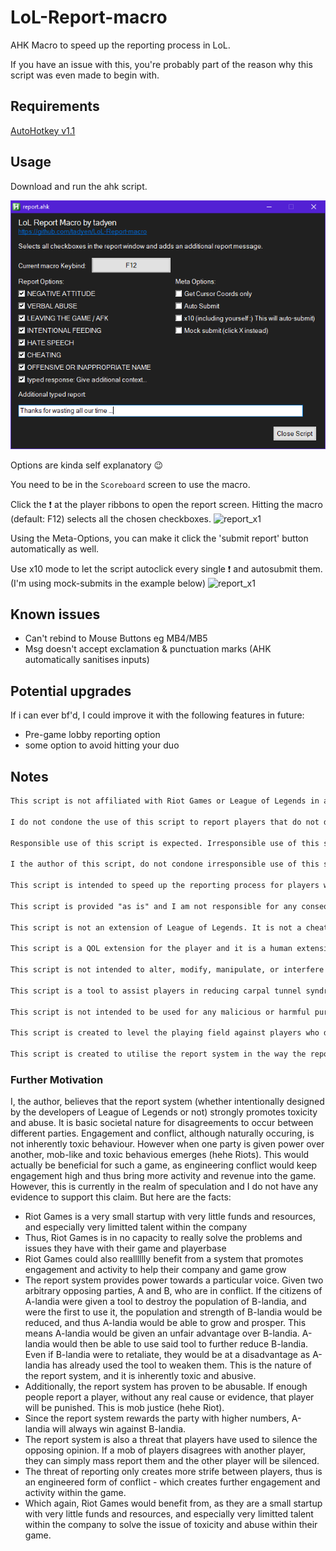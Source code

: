 # LoL-Report-macro

AHK Macro to speed up the reporting process in LoL.

If you have an issue with this, you're probably part of the reason why this script was even made to begin with.

## Requirements

[AutoHotkey v1.1](https://www.autohotkey.com/)

## Usage

Download and run the ahk script.

![user_interface](media/ui.png)

Options are kinda self explanatory 😉

You need to be in the `Scoreboard` screen to use the macro.

Click the ❗ at the player ribbons to open the report screen.
Hitting the macro (default: F12) selects all the chosen checkboxes.
![report_x1](media/report_x1.gif)

Using the Meta-Options, you can make it click the 'submit report' button automatically as well.

Use x10 mode to let the script autoclick every single ❗ and autosubmit them.
(I'm using mock-submits in the example below)
![report_x1](media/report_x10.gif)

## Known issues

- Can't rebind to Mouse Buttons eg MB4/MB5
- Msg doesn't accept exclamation & punctuation marks (AHK automatically sanitises inputs)

## Potential upgrades

If i can ever bf'd, I could improve it with the following features in future:

- Pre-game lobby reporting option
- some option to avoid hitting your duo

## Notes

```txt
This script is not affiliated with Riot Games or League of Legends in any way.

I do not condone the use of this script to report players that do not deserve it.

Responsible use of this script is expected. Irresponsible use of this script may result in a ban from League of Legends.

I the author of this script, do not condone irresponsible use of this script, such as reporting players who do not deserve it, or using it to spam reports.

This script is intended to speed up the reporting process for players who genuinely need to be reported, and to help reduce the time spent on reporting in-game.

This script is provided "as is" and I am not responsible for any consequences that may arise from its use.

This script is not an extension of League of Legends. It is not a cheat, hack, or exploit. It does not give you an unfair advantage in the game.

This script is a QOL extension for the player and it is a human extension, not a bot nor AI.

This script is not intended to alter, modify, manipulate, or interfere with the game in any way.

This script is a tool to assist players in reducing carpal tunnel syndrome and RSI from excessive clicking.

This script is not intended to be used for any malicious or harmful purposes, and I do not condone its use for such purposes.

This script is created to level the playing field against players who do actually abuse the report system.

This script is created to utilise the report system in the way the report system was designed to be used, regardless of the intention behind its design.
```

### Further Motivation

I, the author, believes that the report system (whether intentionally designed by the developers of League of Legends or not) strongly promotes toxicity and abuse. It is basic societal nature for disagreements to occur between different parties. Engagement and conflict, although naturally occuring, is not inherently toxic behaviour. However when one party is given power over another, mob-like and toxic behavious emerges (hehe Riots). This would actually be beneficial for such a game, as engineering conflict would keep engagement high and thus bring more activity and revenue into the game. However, this is currently in the realm of speculation and I do not have any evidence to support this claim. But here are the facts:
- Riot Games is a very small startup with very little funds and resources, and especially very limitted talent within the company
- Thus, Riot Games is in no capacity to really solve the problems and issues they have with their game and playerbase
- Riot Games could also realllllly benefit from a system that promotes engagement and activity to help their company and game grow
- The report system provides power towards a particular voice. Given two arbitrary opposing parties, A and B, who are in conflict. If the citizens of A-landia were given a tool to destroy the population of B-landia, and were the first to use it, the population and strength of B-landia would be reduced, and thus A-landia would be able to grow and prosper. This means A-landia would be given an unfair advantage over B-landia. A-landia would then be able to use said tool to further reduce B-landia. Even if B-landia were to retaliate, they would be at a disadvantage as A-landia has already used the tool to weaken them. This is the nature of the report system, and it is inherently toxic and abusive.
- Additionally, the report system has proven to be abusable. If enough people report a player, without any real cause or evidence, that player will be punished. This is mob justice (hehe Riot).
- Since the report system rewards the party with higher numbers, A-landia will always win against B-landia.
- The report system is also a threat that players have used to silence the opposing opinion. If a mob of players disagrees with another player, they can simply mass report them and the other player will be silenced.
- The threat of reporting only creates more strife between players, thus is an engineered form of conflict - which creates further engagement and activity within the game.
- Which again, Riot Games would benefit from, as they are a small startup with very little funds and resources, and especially very limitted talent within the company to solve the issue of toxicity and abuse within their game.
